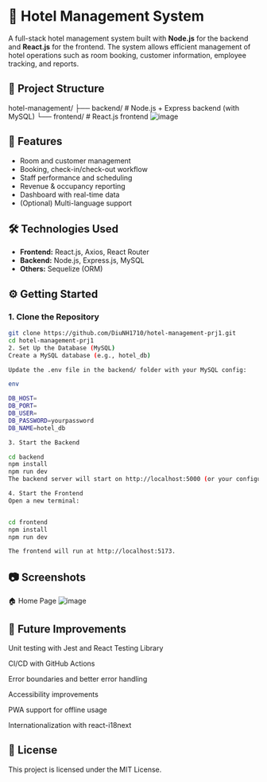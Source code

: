 # 🏨 Hotel Management System

A full-stack hotel management system built with **Node.js** for the backend and **React.js** for the frontend. The system allows efficient management of hotel operations such as room booking, customer information, employee tracking, and reports.

## 📁 Project Structure

hotel-management/
├── backend/ # Node.js + Express backend (with MySQL)
└── frontend/ # React.js frontend
![image](https://github.com/user-attachments/assets/33c560a3-78f3-4127-9706-be75ad58d475)





## 🚀 Features

- Room and customer management
- Booking, check-in/check-out workflow
- Staff performance and scheduling
- Revenue & occupancy reporting
- Dashboard with real-time data
- (Optional) Multi-language support

## 🛠️ Technologies Used

- **Frontend:** React.js, Axios, React Router
- **Backend:** Node.js, Express.js, MySQL
- **Others:** Sequelize (ORM)

## ⚙️ Getting Started

### 1. Clone the Repository

```bash
git clone https://github.com/DiuNH1710/hotel-management-prj1.git
cd hotel-management-prj1
2. Set Up the Database (MySQL)
Create a MySQL database (e.g., hotel_db)

Update the .env file in the backend/ folder with your MySQL config:

env

DB_HOST=
DB_PORT=
DB_USER=
DB_PASSWORD=yourpassword
DB_NAME=hotel_db

3. Start the Backend

cd backend
npm install
npm run dev
The backend server will start on http://localhost:5000 (or your configured port).

4. Start the Frontend
Open a new terminal:


cd frontend
npm install
npm run dev

The frontend will run at http://localhost:5173.
```

## 📷 Screenshots
🏠 Home Page
![image](https://github.com/user-attachments/assets/33c560a3-78f3-4127-9706-be75ad58d475)

## 🧪 Future Improvements
Unit testing with Jest and React Testing Library

CI/CD with GitHub Actions

Error boundaries and better error handling

Accessibility improvements

PWA support for offline usage

Internationalization with react-i18next

## 📄 License
This project is licensed under the MIT License.
